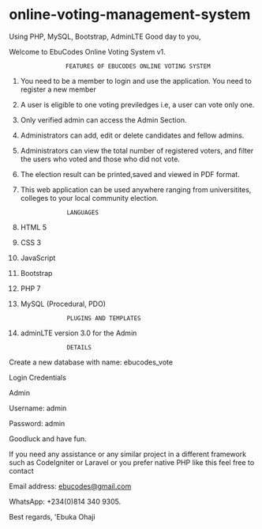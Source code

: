 # online-voting-management-system
Using PHP, MySQL, Bootstrap, AdminLTE
Good day to you, 

Welcome to EbuCodes Online Voting System v1.

                    FEATURES OF EBUCODES ONLINE VOTING SYSTEM
1. You need to be a member to login and use the application. You need to register a new member 
2. A user is eligible to one voting previledges i.e, a user can vote only one.
3. Only verified admin can access the Admin Section.
4. Administrators can add, edit or delete candidates and fellow admins.
5. Administrators can view the total number of registered voters, and filter the users who voted and those who did not vote.
6. The election result can be printed,saved and viewed in PDF format.
7. This web application can be used anywhere ranging from universitites, colleges to your local community election.

                    LANGUAGES
1. HTML 5
2. CSS 3
3. JavaScript
4. Bootstrap
5. PHP 7 
6. MySQL (Procedural, PDO)

                    PLUGINS AND TEMPLATES
1. adminLTE version 3.0 for the Admin


                    DETAILS
Create a new database with name: ebucodes_vote

Login Credentials

Admin

Username: admin

Password: admin

Goodluck and have fun. 

If you need any assistance or any similar project in a different framework such as CodeIgniter or Laravel or you prefer native PHP like this feel free to contact 

Email address: ebucodes@gmail.com

WhatsApp: +234(0)814 340 9305.
 
Best regards, 
'Ebuka Ohaji
